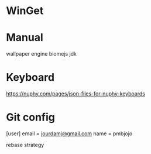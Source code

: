 # WinGet

# Manual

wallpaper engine
biomejs
jdk

# Keyboard

https://nuphy.com/pages/json-files-for-nuphy-keyboards

# Git config

[user]
	email = jourdamj@gmail.com
	name = pmbjojo

rebase strategy